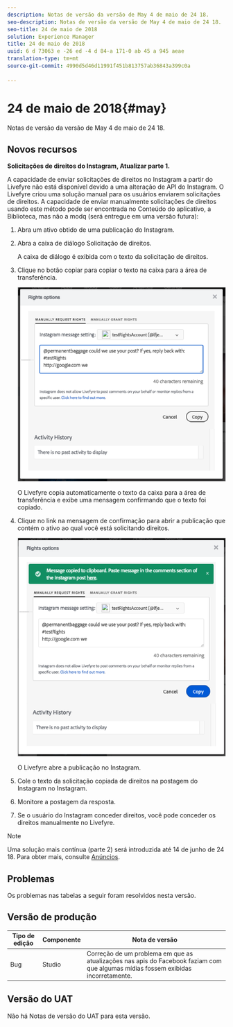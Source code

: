 ```yaml
---
description: Notas de versão da versão de May 4 de maio de 24 18.
seo-description: Notas de versão da versão de May 4 de maio de 24 18.
seo-title: 24 de maio de 2018
solution: Experience Manager
title: 24 de maio de 2018
uuid: 6 d 73063 e -26 ed -4 d 84-a 171-0 ab 45 a 945 aeae
translation-type: tm+mt
source-git-commit: 4990d5d46d11991f451b813757ab36843a399c0a

---
```



# 24 de maio de 2018{#may}

Notas de versão da versão de May 4 de maio de 24 18.

## Novos recursos

**Solicitações de direitos do Instagram, Atualizar parte 1.**

A capacidade de enviar solicitações de direitos no Instagram a partir do Livefyre não está disponível devido a uma alteração de API do Instagram. O Livefyre criou uma solução manual para os usuários enviarem solicitações de direitos. A capacidade de enviar manualmente solicitações de direitos usando este método pode ser encontrada no Conteúdo do aplicativo, a Biblioteca, mas não a modq (será entregue em uma versão futura):

1. Abra um ativo obtido de uma publicação do Instagram.
1. Abra a caixa de diálogo Solicitação de direitos.

   A caixa de diálogo é exibida com o texto da solicitação de direitos.

1. Clique no botão copiar para copiar o texto na caixa para a área de transferência.

   ![](../assets/rr_insta_workaround1.png)

   O Livefyre copia automaticamente o texto da caixa para a área de transferência e exibe uma mensagem confirmando que o texto foi copiado.

1. Clique no link na mensagem de confirmação para abrir a publicação que contém o ativo ao qual você está solicitando direitos.

   ![](../assets/rr_insta_workaround2.png)

   O Livefyre abre a publicação no Instagram.

1. Cole o texto da solicitação copiada de direitos na postagem do Instagram no Instagram.
1. Monitore a postagem da resposta.
1. Se o usuário do Instagram conceder direitos, você pode conceder os direitos manualmente no Livefyre.

>[!NOTE]
>
>Uma solução mais contínua (parte 2) será introduzida até 14 de junho de 24 18. Para obter mais, consulte [Anúncios](/help/using/c-anouncements.md#c_anouncements).

## Problemas

Os problemas nas tabelas a seguir foram resolvidos nesta versão.

## Versão de produção

| **Tipo de edição** | **Componente** | **Nota de versão** |
|---|---|---|
| Bug | Studio | Correção de um problema em que as atualizações nas apis do Facebook faziam com que algumas mídias fossem exibidas incorretamente. |

## Versão do UAT

Não há Notas de versão do UAT para esta versão.
